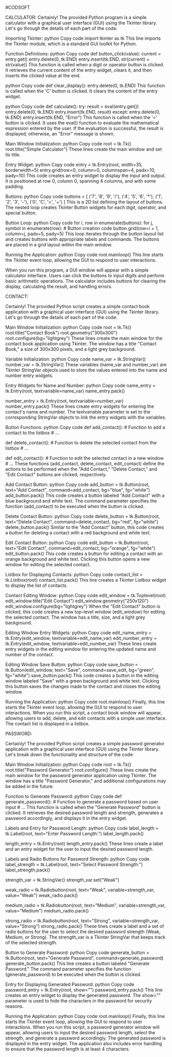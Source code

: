 #CODSOFT

CALCULATOR:
Certainly! The provided Python program is a simple calculator with a graphical user interface (GUI) using the Tkinter library. Let's go through the details of each part of the code:

Importing Tkinter:
python
Copy code
import tkinter as tk
This line imports the Tkinter module, which is a standard GUI toolkit for Python.

Function Definitions:
python
Copy code
def button_click(value):
    current = entry.get()
    entry.delete(0, tk.END)
    entry.insert(tk.END, str(current) + str(value))
This function is called when a digit or operator button is clicked. It retrieves the current content of the entry widget, clears it, and then inserts the clicked value at the end.

python
Copy code
def clear_display():
    entry.delete(0, tk.END)
This function is called when the 'C' button is clicked. It clears the content of the entry widget.

python
Copy code
def calculate():
    try:
        result = eval(entry.get())
        entry.delete(0, tk.END)
        entry.insert(tk.END, result)
    except:
        entry.delete(0, tk.END)
        entry.insert(tk.END, "Error")
This function is called when the '=' button is clicked. It uses the eval() function to evaluate the mathematical expression entered by the user. If the evaluation is successful, the result is displayed; otherwise, an "Error" message is shown.

Main Window Initialization:
python
Copy code
root = tk.Tk()
root.title("Simple Calculator")
These lines create the main window and set its title.

Entry Widget:
python
Copy code
entry = tk.Entry(root, width=35, borderwidth=5)
entry.grid(row=0, column=0, columnspan=4, padx=10, pady=10)
This code creates an entry widget to display the input and output. It is positioned at row 0, column 0, spanning 4 columns, and with some padding.

Buttons:
python
Copy code
buttons = [
    ('7', '8', '9', '/'),
    ('4', '5', '6', '*'),
    ('1', '2', '3', '-'),
    ('0', 'C', '=', '+')
]
This is a 2D list defining the layout of buttons. The nested loop creates Tkinter Button widgets for each digit, operator, and special button.

Button Loop:
python
Copy code
for i, row in enumerate(buttons):
    for j, symbol in enumerate(row):
        # Button creation code
        button.grid(row=i + 1, column=j, padx=5, pady=5)
This loop iterates through the button layout list and creates buttons with appropriate labels and commands. The buttons are placed in a grid layout within the main window.

Running the Application:
python
Copy code
root.mainloop()
This line starts the Tkinter event loop, allowing the GUI to respond to user interactions.

When you run this program, a GUI window will appear with a simple calculator interface. Users can click the buttons to input digits and perform basic arithmetic operations. The calculator includes buttons for clearing the display, calculating the result, and handling errors.










CONTACT:

Certainly! The provided Python script creates a simple contact book application with a graphical user interface (GUI) using the Tkinter library. Let's go through the details of each part of the code:

Main Window Initialization:
python
Copy code
root = tk.Tk()
root.title("Contact Book")
root.geometry("300x300")
root.configure(bg="lightgrey")
These lines create the main window for the contact book application using Tkinter. The window has a title "Contact Book," a size of 300x300 pixels, and a light grey background.

Variable Initialization:
python
Copy code
name_var = tk.StringVar()
number_var = tk.StringVar()
These variables (name_var and number_var) are Tkinter StringVar objects used to store the values entered into the name and number entry widgets.

Entry Widgets for Name and Number:
python
Copy code
name_entry = tk.Entry(root, textvariable=name_var)
name_entry.pack()

number_entry = tk.Entry(root, textvariable=number_var)
number_entry.pack()
These lines create entry widgets for entering the contact's name and number. The textvariable parameter is set to the corresponding StringVar objects to link the entry widgets with the variables.

Button Functions:
python
Copy code
def add_contact():
    # Function to add a contact to the listbox
    # ...

def delete_contact():
    # Function to delete the selected contact from the listbox
    # ...

def edit_contact():
    # Function to edit the selected contact in a new window
    # ...
These functions (add_contact, delete_contact, edit_contact) define the actions to be performed when the "Add Contact," "Delete Contact," and "Edit Contact" buttons are clicked, respectively.

Add Contact Button:
python
Copy code
add_button = tk.Button(root, text="Add Contact", command=add_contact, bg="blue", fg="white")
add_button.pack()
This code creates a button labeled "Add Contact" with a blue background and white text. The command parameter specifies the function (add_contact) to be executed when the button is clicked.

Delete Contact Button:
python
Copy code
delete_button = tk.Button(root, text="Delete Contact", command=delete_contact, bg="red", fg="white")
delete_button.pack()
Similar to the "Add Contact" button, this code creates a button for deleting a contact with a red background and white text.

Edit Contact Button:
python
Copy code
edit_button = tk.Button(root, text="Edit Contact", command=edit_contact, bg="orange", fg="white")
edit_button.pack()
This code creates a button for editing a contact with an orange background and white text. Clicking this button opens a new window for editing the selected contact.

Listbox for Displaying Contacts:
python
Copy code
contact_list = tk.Listbox(root)
contact_list.pack()
This line creates a Tkinter Listbox widget to display the list of contacts.

Contact Editing Window:
python
Copy code
edit_window = tk.Toplevel(root)
edit_window.title("Edit Contact")
edit_window.geometry("250x120")
edit_window.configure(bg="lightgrey")
When the "Edit Contact" button is clicked, this code creates a new top-level window (edit_window) for editing the selected contact. The window has a title, size, and a light grey background.

Editing Window Entry Widgets:
python
Copy code
edit_name_entry = tk.Entry(edit_window, textvariable=edit_name_var)
edit_number_entry = tk.Entry(edit_window, textvariable=edit_number_var)
These lines create entry widgets in the editing window for entering the updated name and number of the contact.

Editing Window Save Button:
python
Copy code
save_button = tk.Button(edit_window, text="Save", command=save_edit, bg="green", fg="white")
save_button.pack()
This code creates a button in the editing window labeled "Save" with a green background and white text. Clicking this button saves the changes made to the contact and closes the editing window.

Running the Application:
python
Copy code
root.mainloop()
Finally, this line starts the Tkinter event loop, allowing the GUI to respond to user interactions. When you run this script, a contact book window will appear, allowing users to add, delete, and edit contacts with a simple user interface. The contact list is displayed in a listbox.


















PASSWORD:

Certainly! The provided Python script creates a simple password generator application with a graphical user interface (GUI) using the Tkinter library. Let's break down the functionality and structure of the code:

Main Window Initialization:
python
Copy code
root = tk.Tk()
root.title("Password Generator")
root.configure()
These lines create the main window for the password generator application using Tkinter. The window has a title "Password Generator," and additional configurations may be added in the future.

Function to Generate Password:
python
Copy code
def generate_password():
    # Function to generate a password based on user input
    # ...
This function is called when the "Generate Password" button is clicked. It retrieves the desired password length and strength, generates a password accordingly, and displays it in the entry widget.

Labels and Entry for Password Length:
python
Copy code
label_length = tk.Label(root, text="Enter Password Length:")
label_length.pack()

length_entry = tk.Entry(root)
length_entry.pack()
These lines create a label and an entry widget for the user to input the desired password length.

Labels and Radio Buttons for Password Strength:
python
Copy code
label_strength = tk.Label(root, text="Select Password Strength:")
label_strength.pack()

strength_var = tk.StringVar()
strength_var.set("Weak")

weak_radio = tk.Radiobutton(root, text="Weak", variable=strength_var, value="Weak")
weak_radio.pack()

medium_radio = tk.Radiobutton(root, text="Medium", variable=strength_var, value="Medium")
medium_radio.pack()

strong_radio = tk.Radiobutton(root, text="Strong", variable=strength_var, value="Strong")
strong_radio.pack()
These lines create a label and a set of radio buttons for the user to select the desired password strength (Weak, Medium, or Strong). The strength_var is a Tkinter StringVar that keeps track of the selected strength.

Button to Generate Password:
python
Copy code
generate_button = tk.Button(root, text="Generate Password", command=generate_password)
generate_button.pack()
This line creates a button labeled "Generate Password." The command parameter specifies the function (generate_password) to be executed when the button is clicked.

Entry for Displaying Generated Password:
python
Copy code
password_entry = tk.Entry(root, show="")
password_entry.pack()
This line creates an entry widget to display the generated password. The show="" parameter is used to hide the characters in the password for security reasons.

Running the Application:
python
Copy code
root.mainloop()
Finally, this line starts the Tkinter event loop, allowing the GUI to respond to user interactions. When you run this script, a password generator window will appear, allowing users to input the desired password length, select the strength, and generate a password accordingly. The generated password is displayed in the entry widget. The application also includes error handling to ensure that the password length is at least 4 characters.






